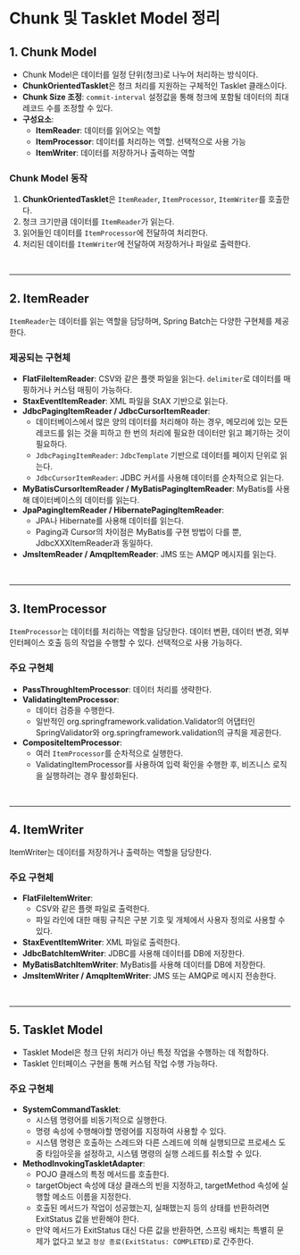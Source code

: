 # Chunk 및 Tasklet Model 정리

## 1. Chunk Model

- Chunk Model은 데이터를 일정 단위(청크)로 나누어 처리하는 방식이다.
- **ChunkOrientedTasklet**은 청크 처리를 지원하는 구체적인 Tasklet 클래스이다.
- **Chunk Size 조정**: `commit-interval` 설정값을 통해 청크에 포함될 데이터의 최대 레코드 수를 조정할 수 있다.
- **구성요소**:
    - **ItemReader**: 데이터를 읽어오는 역할
    - **ItemProcessor**: 데이터를 처리하는 역할. 선택적으로 사용 가능
    - **ItemWriter**: 데이터를 저장하거나 출력하는 역할

### Chunk Model 동작

1. **ChunkOrientedTasklet**은 `ItemReader`, `ItemProcessor`, `ItemWriter`를 호출한다.
2. 청크 크기만큼 데이터를 `ItemReader`가 읽는다.
3. 읽어들인 데이터를 `ItemProcessor`에 전달하여 처리한다.
4. 처리된 데이터를 `ItemWriter`에 전달하여 저장하거나 파일로 출력한다.

<br/>

---

## 2. ItemReader

`ItemReader`는 데이터를 읽는 역할을 담당하며, Spring Batch는 다양한 구현체를 제공한다.

### 제공되는 구현체

- **FlatFileItemReader**: CSV와 같은 플랫 파일을 읽는다. `delimiter`로 데이터를 매핑하거나 커스텀 매핑이 가능하다.
- **StaxEventItemReader**: XML 파일을 StAX 기반으로 읽는다.
- **JdbcPagingItemReader / JdbcCursorItemReader**:
    - 데이터베이스에서 많은 양의 데이터를 처리해야 하는 경우, 메모리에 있는 모든 레코드를 읽는 것을 피하고 한 번의 처리에 필요한 데이터만 읽고 폐기하는 것이 필요하다.
    - `JdbcPagingItemReader`: `JdbcTemplate` 기반으로 데이터를 페이지 단위로 읽는다.
    - `JdbcCursorItemReader`: JDBC 커서를 사용해 데이터를 순차적으로 읽는다.
- **MyBatisCursorItemReader / MyBatisPagingItemReader**: MyBatis를 사용해 데이터베이스의 데이터를 읽는다.
- **JpaPagingItemReader / HibernatePagingItemReader**:
    - JPA나 Hibernate를 사용해 데이터를 읽는다.
    - Paging과 Cursor의 차이점은 MyBatis를 구현 방법이 다를 뿐, JdbcXXXItemReader과 동일하다.
- **JmsItemReader / AmqpItemReader**: JMS 또는 AMQP 메시지를 읽는다.

<br/>

---

## 3. ItemProcessor

`ItemProcessor`는 데이터를 처리하는 역할을 담당한다. 데이터 변환, 데이터 변경, 외부 인터페이스 호출 등의 작업을 수행할 수 있다. 선택적으로 사용 가능하다.

### 주요 구현체

- **PassThroughItemProcessor**: 데이터 처리를 생략한다.
- **ValidatingItemProcessor**:
    - 데이터 검증을 수행한다.
    - 일반적인 org.springframework.validation.Validator의 어댑터인 SpringValidator와 org.springframework.validation의 규칙을 제공한다.
- **CompositeItemProcessor**:
    - 여러 `ItemProcessor`를 순차적으로 실행한다.
    - ValidatingItemProcessor를 사용하여 입력 확인을 수행한 후, 비즈니스 로직을 실행하려는 경우 활성화된다.

<br/>

---

## 4. ItemWriter

ItemWriter는 데이터를 저장하거나 출력하는 역할을 담당한다.

### 주요 구현체

- **FlatFileItemWriter**:
    - CSV와 같은 플랫 파일로 출력한다.
    - 파일 라인에 대한 매핑 규칙은 구분 기호 및 개체에서 사용자 정의로 사용할 수 있다.
- **StaxEventItemWriter**: XML 파일로 출력한다.
- **JdbcBatchItemWriter**: JDBC를 사용해 데이터를 DB에 저장한다.
- **MyBatisBatchItemWriter**: MyBatis를 사용해 데이터를 DB에 저장한다.
- **JmsItemWriter / AmqpItemWriter**: JMS 또는 AMQP로 메시지 전송한다.

<br/>

---

## 5. Tasklet Model

- Tasklet Model은 청크 단위 처리가 아닌 특정 작업을 수행하는 데 적합하다.
- Tasklet 인터페이스 구현을 통해 커스텀 작업 수행 가능하다.

### 주요 구현체

- **SystemCommandTasklet**:
    - 시스템 명령어를 비동기적으로 실행한다.
    - 명령 속성에 수행해야할 명령어를 지정하여 사용할 수 있다.
    - 시스템 명령은 호출하는 스레드와 다른 스레드에 의해 실행되므로 프로세스 도중 타임아웃을 설정하고, 시스템 명령의 실행 스레드를 취소할 수 있다.
- **MethodInvokingTaskletAdapter**:
    - POJO 클래스의 특정 메서드를 호출한다.
    - targetObject 속성에 대상 클래스의 빈을 지정하고, targetMethod 속성에 실행할 메소드 이름을 지정한다.
    - 호출된 메서드가 작업이 성공했는지, 실패했는지 등의 상태를 반환하려면 ExitStatus 값을 반환해야 한다.
    - 만약 메서드가 ExitStatus 대신 다른 값을 반환하면, 스프링 배치는 특별히 문제가 없다고 보고 `정상 종료(ExitStatus: COMPLETED)`로 간주한다.
